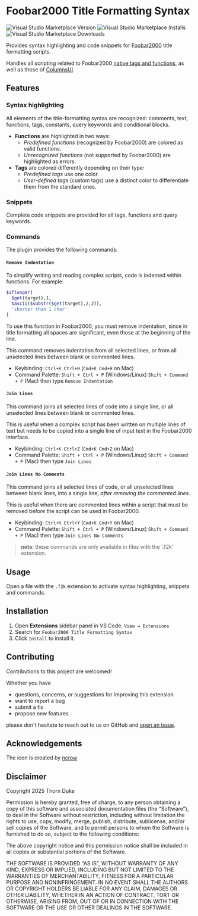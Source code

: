 # Foobar2000 Title Formatting Syntax

![Visual Studio Marketplace Version](https://img.shields.io/visual-studio-marketplace/v/thornduke.foobar2000-title-formatting-syntax.svg?style=plastic&logo=visualstudiocode)
![Visual Studio Marketplace Installs](https://img.shields.io/visual-studio-marketplace/i/thornduke.foobar2000-title-formatting-syntax.svg?style=plastic)
![Visual Studio Marketplace Downloads](https://img.shields.io/visual-studio-marketplace/d/thornduke.foobar2000-title-formatting-syntax.svg?style=plastic)

Provides syntax highlighting and code snippets for [Foobar2000](https://www.foobar2000.org/) title formatting scripts.

Handles all scripting related to Foobar2000 [native tags and functions](https://wiki.hydrogenaudio.org/index.php?title=Foobar2000:Title_Formatting_Reference#Syntax), as well as those of [ColumnsUI](https://yuo.be/columns-ui).

## Features

### Syntax highlighting

All elements of the title-formatting syntax are recognized: comments, text, functions, tags, constants, query keywords and conditional blocks.

- **Functions** are highlighted in two ways:
  - _Predefined functions_ (recognized by Foobar2000) are colored as valid functions.
  - _Unrecognized functions_ (not supported by Foobar2000) are highlighted as errors.
- **Tags** are colored differently depending on their type:
  - _Predefined tags_ use one color.
  - _User-defined tags_ (custom tags) use a distinct color to differentiate them from the standard ones.

### Snippets

Complete code snippets are provided for all tags, functions and query keywords.

### Commands

The plugin provides the following commands:

#### `Remove Indentation`

To simplify writing and reading complex scripts, code is indented within functions. For example:

```sh
$iflonger(
  $get(target),1,
  $ascii($substr($get(target),2,2)),
  'shorter than 1 char'
)
```

To use this function in Foobar2000, you must remove indentation, since in title formatting all spaces are significant, even those at the beginning of the line.

This command removes indentation from all selected lines, or from all unselected lines between blank or commented lines.

- Keybinding: `Ctrl+K Ctrl+H` (`Cmd+K Cmd+H` on Mac)
- Command Palette: `Shift + Ctrl + P` (Windows/Linux) `Shift + Command + P` (Mac) then type `Remove Indentation`

#### `Join Lines`

This command joins all selected lines of code into a single line, or all unselected lines between blank or commented lines.

This is useful when a complex script has been written on multiple lines of text but needs to be copied into a single line of input text in the Foobar2000 interface.

- Keybinding: `Ctrl+K Ctrl+Z` (`Cmd+K Cmd+Z` on Mac)
- Command Palette: `Shift + Ctrl + P` (Windows/Linux) `Shift + Command + P` (Mac) then type `Join Lines`

#### `Join Lines No Comments`

This command joins all selected lines of code, or all unselected lines between blank lines, into a single line, _after removing the commented lines_.

This is useful when there are commented lines within a script that must be removed before the script can be used in Foobar2000.

- Keybinding: `Ctrl+K Ctrl+Y` (`Cmd+K Cmd+Y` on Mac)
- Command Palette: `Shift + Ctrl + P` (Windows/Linux) `Shift + Command + P` (Mac) then type `Join Lines No Comments`

> **note**: these commands are only available in files with the '.f2k' extension.

## Usage

Open a file with the `.f2k` extension to activate syntax highlighting, snippets and commands.

## Installation

1. Open **Extensions** sidebar panel in VS Code. `View → Extensions`
2. Search for `Foobar2000 Title Formatting Syntax`
3. Click `Install` to install it.

## Contributing

Contributions to this project are welcomed!

Whether you have

- questions, concerns, or suggestions for improving this extension
- want to report a bug
- submit a fix
- propose new features

please don't hesitate to reach out to us on GitHub and
[open an issue](https://github.com/ThornDuke/fb2k-title-format/issues).

## Acknowledgements

The icon is created by [ncrow](https://www.iconarchive.com/artist/ncrow.html)

## Disclaimer

Copyright 2025 Thorn Duke

Permission is hereby granted, free of charge, to any person obtaining a copy of this software and
associated documentation files (the “Software”), to deal in the Software without restriction,
including without limitation the rights to use, copy, modify, merge, publish, distribute,
sublicense, and/or sell copies of the Software, and to permit persons to whom the Software is
furnished to do so, subject to the following conditions:

The above copyright notice and this permission notice shall be included in all copies or substantial
portions of the Software.

THE SOFTWARE IS PROVIDED “AS IS”, WITHOUT WARRANTY OF ANY KIND, EXPRESS OR IMPLIED, INCLUDING BUT
NOT LIMITED TO THE WARRANTIES OF MERCHANTABILITY, FITNESS FOR A PARTICULAR PURPOSE AND
NONINFRINGEMENT. IN NO EVENT SHALL THE AUTHORS OR COPYRIGHT HOLDERS BE LIABLE FOR ANY CLAIM, DAMAGES
OR OTHER LIABILITY, WHETHER IN AN ACTION OF CONTRACT, TORT OR OTHERWISE, ARISING FROM, OUT OF OR IN
CONNECTION WITH THE SOFTWARE OR THE USE OR OTHER DEALINGS IN THE SOFTWARE.
